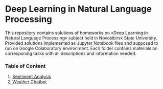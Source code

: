 # Deep Learning in Natural Language Processing
This repository contains solutions of homeworks on «Deep Learning in Natural Language Processing» subject held in Novosibirsk State University. Provided solutions implemented as Jupyter Notebook files and supposed to run on Google Colaboratory environment. Each folder contains materials on correspondig tasks with all descriptions and information needed.

### Table of Content
1. [Sentiment Analysis](https://github.com/euav/natural-language-processing/tree/master/sentiment-analysis)
2. [Weather Chatbot](https://github.com/euav/natural-language-processing/tree/master/weather-chatbot)
